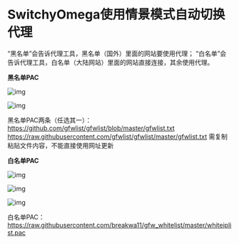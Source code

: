 # SwitchyOmega使用情景模式自动切换代理

“黑名单”会告诉代理工具，黑名单（国外）里面的网站要使用代理；
“白名单”会告诉代理工具，白名单（大陆网站）里面的网站直接连接，其余使用代理。

**黑名单PAC**

![img](https://images2018.cnblogs.com/blog/747612/201805/747612-20180511225833662-1293145668.png)

![img](https://images2018.cnblogs.com/blog/747612/201805/747612-20180511225925645-205914955.png)

黑名单PAC两条（任选其一）：
https://github.com/gfwlist/gfwlist/blob/master/gfwlist.txt
https://raw.githubusercontent.com/gfwlist/gfwlist/master/gfwlist.txt
需复制粘贴文件内容，不能直接使用网址更新

 

**白名单PAC**

![img](https://images2018.cnblogs.com/blog/747612/201805/747612-20180511230353116-2140422045.png)

![img](https://images2018.cnblogs.com/blog/747612/201805/747612-20180511230402279-1126701325.png) 

![img](https://images2018.cnblogs.com/blog/747612/201805/747612-20180511230435923-251956444.png)

白名单PAC：
https://raw.githubusercontent.com/breakwa11/gfw_whitelist/master/whiteiplist.pac